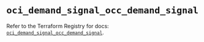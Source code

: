 # `oci_demand_signal_occ_demand_signal`

Refer to the Terraform Registry for docs: [`oci_demand_signal_occ_demand_signal`](https://registry.terraform.io/providers/oracle/oci/7.19.0/docs/resources/demand_signal_occ_demand_signal).
